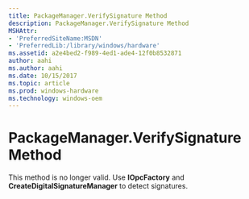 ```yaml
---
title: PackageManager.VerifySignature Method
description: PackageManager.VerifySignature Method
MSHAttr:
- 'PreferredSiteName:MSDN'
- 'PreferredLib:/library/windows/hardware'
ms.assetid: a2e4bed2-f989-4ed1-ade4-12f0b8532871
author: aahi
ms.author: aahi
ms.date: 10/15/2017
ms.topic: article
ms.prod: windows-hardware
ms.technology: windows-oem
---
```


# PackageManager.VerifySignature Method


This method is no longer valid. Use **IOpcFactory** and **CreateDigitalSignatureManager** to detect signatures.

 

 






